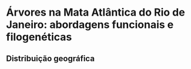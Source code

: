 # Árvores na Mata Atlântica do Rio de Janeiro: abordagens funcionais e filogenéticas

## Distribuição geográfica

